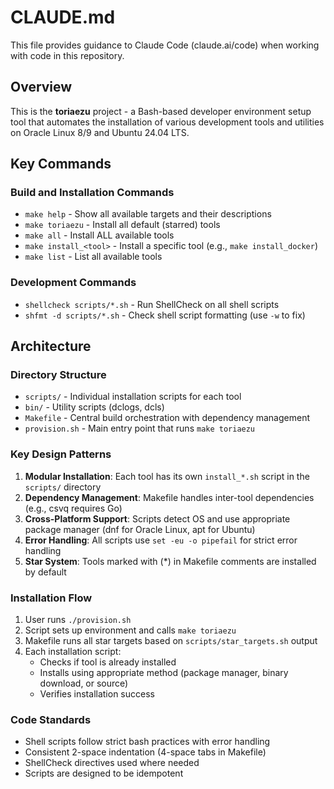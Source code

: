 # CLAUDE.md

This file provides guidance to Claude Code (claude.ai/code) when working with code in this repository.

## Overview

This is the **toriaezu** project - a Bash-based developer environment setup tool that automates the installation of various development tools and utilities on Oracle Linux 8/9 and Ubuntu 24.04 LTS.

## Key Commands

### Build and Installation Commands
- `make help` - Show all available targets and their descriptions
- `make toriaezu` - Install all default (starred) tools
- `make all` - Install ALL available tools
- `make install_<tool>` - Install a specific tool (e.g., `make install_docker`)
- `make list` - List all available tools

### Development Commands
- `shellcheck scripts/*.sh` - Run ShellCheck on all shell scripts
- `shfmt -d scripts/*.sh` - Check shell script formatting (use `-w` to fix)

## Architecture

### Directory Structure
- `scripts/` - Individual installation scripts for each tool
- `bin/` - Utility scripts (dclogs, dcls)
- `Makefile` - Central build orchestration with dependency management
- `provision.sh` - Main entry point that runs `make toriaezu`

### Key Design Patterns
1. **Modular Installation**: Each tool has its own `install_*.sh` script in the `scripts/` directory
2. **Dependency Management**: Makefile handles inter-tool dependencies (e.g., csvq requires Go)
3. **Cross-Platform Support**: Scripts detect OS and use appropriate package manager (dnf for Oracle Linux, apt for Ubuntu)
4. **Error Handling**: All scripts use `set -eu -o pipefail` for strict error handling
5. **Star System**: Tools marked with (*) in Makefile comments are installed by default

### Installation Flow
1. User runs `./provision.sh`
2. Script sets up environment and calls `make toriaezu`
3. Makefile runs all star targets based on `scripts/star_targets.sh` output
4. Each installation script:
   - Checks if tool is already installed
   - Installs using appropriate method (package manager, binary download, or source)
   - Verifies installation success

### Code Standards
- Shell scripts follow strict bash practices with error handling
- Consistent 2-space indentation (4-space tabs in Makefile)
- ShellCheck directives used where needed
- Scripts are designed to be idempotent